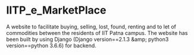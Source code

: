 # IITP_e_MarketPlace
A website to facilitate buying, selling, lost, found, renting and to let of commodities between the residents of IIT Patna campus. The website has been built by using Django (Django version==2.1.3 &amp;amp; python3 version==python 3.6.6) for backend.

